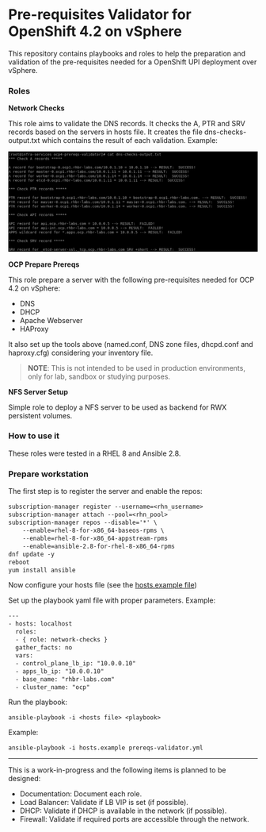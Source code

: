 # Pre-requisites Validator for OpenShift 4.2 on vSphere

This repository contains playbooks and roles to help the preparation and validation of the pre-requisites needed for a OpenShift UPI deployment over vSphere.

### Roles

**Network Checks**

This role aims to validate the DNS records. It checks the A, PTR and SRV records based on the servers in hosts file. It creates the file dns-checks-output.txt which contains the result of each validation. Example:

![Results](imgs/example.png)

**OCP Prepare Prereqs**

This role prepare a server with the following pre-requisites needed for OCP 4.2 on vSphere:

- DNS
- DHCP
- Apache Webserver
- HAProxy

It also set up the tools above (named.conf, DNS zone files, dhcpd.conf and haproxy.cfg) considering your inventory file.

> **NOTE**: This is not intended to be used in production environments, only for lab, sandbox or studying purposes.


**NFS Server Setup**

Simple role to deploy a NFS server to be used as backend for RWX persistent volumes.

### How to use it

These roles were tested in a RHEL 8 and Ansible 2.8.

### Prepare workstation

The first step is to register the server and enable the repos:

```
subscription-manager register --username=<rhn_username>
subscription-manager attach --pool=<rhn_pool>
subscription-manager repos --disable='*' \
    --enable=rhel-8-for-x86_64-baseos-rpms \
    --enable=rhel-8-for-x86_64-appstream-rpms
    --enable=ansible-2.8-for-rhel-8-x86_64-rpms  
dnf update -y
reboot
yum install ansible
```

Now configure your hosts file (see the [hosts.example file](hosts.example))

Set up the playbook yaml file with proper parameters. Example:

```
---
- hosts: localhost
  roles:
  - { role: network-checks }
  gather_facts: no  
  vars:
  - control_plane_lb_ip: "10.0.0.10"
  - apps_lb_ip: "10.0.0.10"
  - base_name: "rhbr-labs.com"
  - cluster_name: "ocp"
```

Run the playbook:

```
ansible-playbook -i <hosts file> <playbook>
```
Example:
```
ansible-playbook -i hosts.example prereqs-validator.yml
```


----- 

This is a work-in-progress and the following items is planned to be designed:

- Documentation: Document each role.
- Load Balancer: Validate if LB VIP is set (if possible).
- DHCP: Validate if DHCP is available in the network (if possible).
- Firewall: Validate if required ports are accessible through the network.
